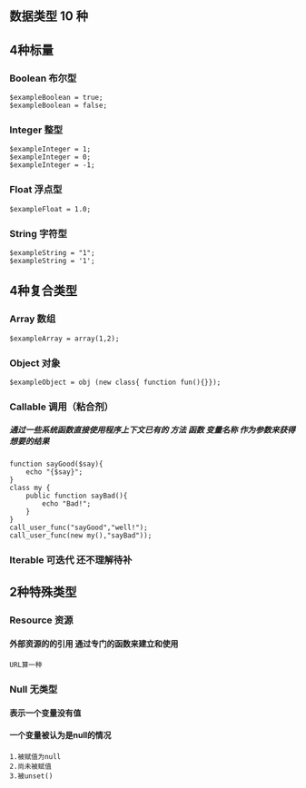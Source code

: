 ## 数据类型 10 种

## 4种标量
### Boolean 布尔型
    $exampleBoolean = true;
    $exampleBoolean = false;
### Integer 整型
    $exampleInteger = 1;
    $exampleInteger = 0;
    $exampleInteger = -1;
### Float  浮点型
    $exampleFloat = 1.0;
### String 字符型
    $exampleString = "1";
    $exampleString = '1';

## 4种复合类型
### Array 数组
    $exampleArray = array(1,2);
### Object 对象
    $exampleObject = obj (new class{ function fun(){}});
### Callable 调用（粘合剂）
##### 通过一些系统函数直接使用程序上下文已有的 方法 函数 变量名称 作为参数来获得想要的结果
    function sayGood($say){
        echo "{$say}";
    } 
    class my {
        public function sayBad(){
            echo "Bad!";
        }
    }
    call_user_func("sayGood","well!");
    call_user_func(new my(),"sayBad"));
### Iterable 可迭代 还不理解待补
## 2种特殊类型
### Resource 资源
#### 外部资源的的引用 通过专门的函数来建立和使用
    URL算一种
### Null 无类型
#### 表示一个变量没有值
#### 一个变量被认为是null的情况
    1.被赋值为null
    2.尚未被赋值
    3.被unset()


